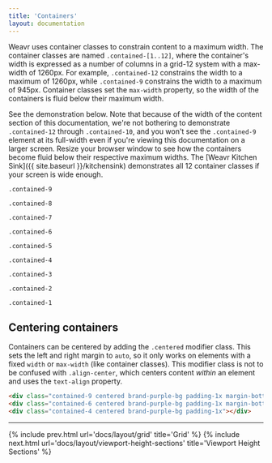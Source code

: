 ```yaml
---
title: 'Containers'
layout: documentation
---
```


Weavr uses container classes to constrain content to a maximum width. The container classes are named `.contained-[1..12]`, where the container's width is expressed as a number of columns in a grid-12 system with a max-width of 1260px. For example, `.contained-12` constrains the width to a maximum of 1260px, while `.contained-9` constrains the width to a maximum of 945px. Container classes set the `max-width` property, so the width of the containers is fluid below their maximum width.

See the demonstration below. Note that because of the width of the content section of this documentation, we're not bothering to demonstrate `.contained-12` through `.contained-10`, and you won't see the `.contained-9` element at its full-width even if you're viewing this documentation on a larger screen. Resize your browser window to see how the containers become fluid below their respective maximum widths. The [Weavr Kitchen Sink]({{ site.baseurl }}/kitchensink) demonstrates all 12 container classes if your screen is wide enough.

<div class="demo">
  <p>
    <code>.contained-9</code>
  </p>
  <div class="contained-9 brand-purple-bg padding-1x"></div>

  <p>
    <code>.contained-8</code>
  </p>
  <div class="contained-8 brand-purple-bg padding-1x"></div>

  <p>
    <code>.contained-7</code>
  </p>
  <div class="contained-7 brand-purple-bg padding-1x"></div>

  <p>
    <code>.contained-6</code>
  </p>
  <div class="contained-6 brand-purple-bg padding-1x"></div>

  <p>
    <code>.contained-5</code>
  </p>
  <div class="contained-5 brand-purple-bg padding-1x"></div>

  <p>
    <code>.contained-4</code>
  </p>
  <div class="contained-4 brand-purple-bg padding-1x"></div>

  <p>
    <code>.contained-3</code>
  </p>
  <div class="contained-3 brand-purple-bg padding-1x"></div>

  <p>
    <code>.contained-2</code>
  </p>
  <div class="contained-2 brand-purple-bg padding-1x"></div>

  <p>
    <code>.contained-1</code>
  </p>
  <div class="contained-1 brand-purple-bg padding-1x"></div>
</div>

## Centering containers

Containers can be centered by adding the `.centered` modifier class. This sets the left and right margin to `auto`, so it only works on elements with a fixed `width` or `max-width` (like container classes). This modifier class is not to be confused with `.align-center`, which centers content _within_ an element and uses the `text-align` property.

<div class="demo">
  <div class="contained-9 centered brand-purple-bg padding-1x margin-bottom-2x"></div>
  <div class="contained-6 centered brand-purple-bg padding-1x margin-bottom-2x"></div>
  <div class="contained-4 centered brand-purple-bg padding-1x"></div>
</div>

```html
<div class="contained-9 centered brand-purple-bg padding-1x margin-bottom-2x"></div>
<div class="contained-6 centered brand-purple-bg padding-1x margin-bottom-2x"></div>
<div class="contained-4 centered brand-purple-bg padding-1x"></div>
```

---

{% include prev.html url='docs/layout/grid' title='Grid' %}
{% include next.html url='docs/layout/viewport-height-sections' title='Viewport Height Sections' %}
